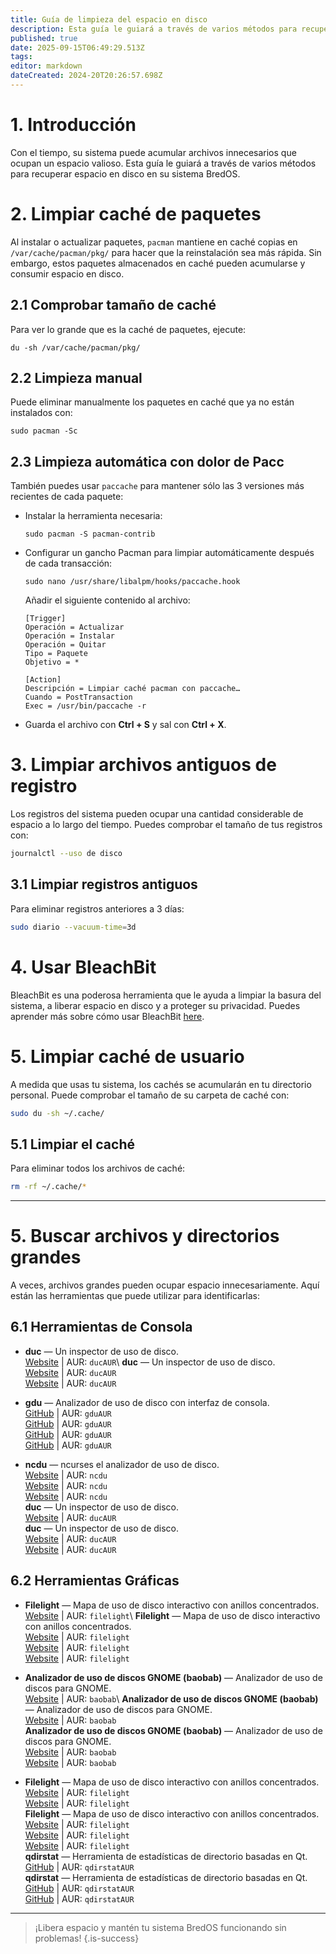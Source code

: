 ```yaml
---
title: Guía de limpieza del espacio en disco
description: Esta guía le guiará a través de varios métodos para recuperar espacio en disco en su sistema BredOS.
published: true
date: 2025-09-15T06:49:29.513Z
tags:
editor: markdown
dateCreated: 2024-20T20:26:57.698Z
---
```


# 1. Introducción

Con el tiempo, su sistema puede acumular archivos innecesarios que ocupan un espacio valioso. Esta guía le guiará a través de varios métodos para recuperar espacio en disco en su sistema BredOS.

# 2. Limpiar caché de paquetes

Al instalar o actualizar paquetes, `pacman` mantiene en caché copias en `/var/cache/pacman/pkg/` para hacer que la reinstalación sea más rápida. Sin embargo, estos paquetes almacenados en caché pueden acumularse y consumir espacio en disco.

## 2.1 Comprobar tamaño de caché

Para ver lo grande que es la caché de paquetes, ejecute:

```
du -sh /var/cache/pacman/pkg/
```

## 2.2 Limpieza manual

Puede eliminar manualmente los paquetes en caché que ya no están instalados con:

```
sudo pacman -Sc
```

## 2.3 Limpieza automática con dolor de Pacc

También puedes usar `paccache` para mantener sólo las 3 versiones más recientes de cada paquete:

- Instalar la herramienta necesaria:
  ```
  sudo pacman -S pacman-contrib
  ```
- Configurar un gancho Pacman para limpiar automáticamente después de cada transacción:
  ```
  sudo nano /usr/share/libalpm/hooks/paccache.hook
  ```
  Añadir el siguiente contenido al archivo:
  ```
  [Trigger]
  Operación = Actualizar
  Operación = Instalar
  Operación = Quitar
  Tipo = Paquete
  Objetivo = *

  [Action]
  Descripción = Limpiar caché pacman con paccache…
  Cuando = PostTransaction
  Exec = /usr/bin/paccache -r
  ```
- Guarda el archivo con **Ctrl + S** y sal con **Ctrl + X**.

# 3. Limpiar archivos antiguos de registro

Los registros del sistema pueden ocupar una cantidad considerable de espacio a lo largo del tiempo. Puedes comprobar el tamaño de tus registros con:

```bash
journalctl --uso de disco
```

## 3.1 Limpiar registros antiguos

Para eliminar registros anteriores a 3 días:

```bash
sudo diario --vacuum-time=3d
```

# 4. Usar BleachBit

BleachBit es una poderosa herramienta que le ayuda a limpiar la basura del sistema, a liberar espacio en disco y a proteger su privacidad. Puedes aprender más sobre cómo usar BleachBit [here](https://www.bleachbit.org/).

# 5. Limpiar caché de usuario

A medida que usas tu sistema, los cachés se acumularán en tu directorio personal. Puede comprobar el tamaño de su carpeta de caché con:

```bash
sudo du -sh ~/.cache/
```

## 5.1 Limpiar el caché

Para eliminar todos los archivos de caché:

```bash
rm -rf ~/.cache/*
```

---

# 5. Buscar archivos y directorios grandes

A veces, archivos grandes pueden ocupar espacio innecesariamente. Aquí están las herramientas que puede utilizar para identificarlas:

## 6.1 Herramientas de Consola

- **duc** — Un inspector de uso de disco.\
  [Website](https://duc.zevv.nl) | AUR: `ducAUR`\\
  **duc** — Un inspector de uso de disco.\
  [Website](https://duc.zevv.nl) | AUR: `ducAUR`\
  [Website](https://duc.zevv.nl) | AUR: `ducAUR`

- **gdu** — Analizador de uso de disco con interfaz de consola.\
  [GitHub](https://github.com/dundee/gdu) | AUR: `gduAUR`\
  [GitHub](https://github.com/dundee/gdu) | AUR: `gduAUR`\
  [GitHub](https://github.com/dundee/gdu) | AUR: `gduAUR`\
  [GitHub](https://github.com/dundee/gdu) | AUR: `gduAUR`

- **ncdu** — ncurses el analizador de uso de disco.\
  [Website](https://dev.yorhel.nl/ncdu) | AUR: `ncdu`\
  [Website](https://dev.yorhel.nl/ncdu) | AUR: `ncdu`\
  [Website](https://dev.yorhel.nl/ncdu) | AUR: `ncdu`\
  **duc** — Un inspector de uso de disco.\
  [Website](https://duc.zevv.nl) | AUR: `ducAUR`\
  **duc** — Un inspector de uso de disco.\
  [Website](https://duc.zevv.nl) | AUR: `ducAUR`\
  [Website](https://duc.zevv.nl) | AUR: `ducAUR`

## 6.2 Herramientas Gráficas

- **Filelight** — Mapa de uso de disco interactivo con anillos concentrados.\
  [Website](https://apps.kde.org/filelight) | AUR: `filelight`\\
  **Filelight** — Mapa de uso de disco interactivo con anillos concentrados.\
  [Website](https://apps.kde.org/filelight) | AUR: `filelight`\
  [Website](https://apps.kde.org/filelight) | AUR: `filelight`\
  [Website](https://apps.kde.org/filelight) | AUR: `filelight`

- **Analizador de uso de discos GNOME (baobab)** — Analizador de uso de discos para GNOME.\
  [Website](https://wiki.gnome.org/Apps/DiskUsageAnalyzer) | AUR: `baobab`\\
  **Analizador de uso de discos GNOME (baobab)** — Analizador de uso de discos para GNOME.\
  [Website](https://wiki.gnome.org/Apps/DiskUsageAnalyzer) | AUR: `baobab`\
  **Analizador de uso de discos GNOME (baobab)** — Analizador de uso de discos para GNOME.\
  [Website](https://wiki.gnome.org/Apps/DiskUsageAnalyzer) | AUR: `baobab`\
  [Website](https://wiki.gnome.org/Apps/DiskUsageAnalyzer) | AUR: `baobab`

- **Filelight** — Mapa de uso de disco interactivo con anillos concentrados.\
  [Website](https://apps.kde.org/filelight) | AUR: `filelight`\
  [Website](https://apps.kde.org/filelight) | AUR: `filelight`\
  **Filelight** — Mapa de uso de disco interactivo con anillos concentrados.\
  [Website](https://apps.kde.org/filelight) | AUR: `filelight`\
  [Website](https://apps.kde.org/filelight) | AUR: `filelight`\
  [Website](https://apps.kde.org/filelight) | AUR: `filelight`\
  **qdirstat** — Herramienta de estadísticas de directorio basadas en Qt.\
  [GitHub](https://github.com/shundhammer/qdirstat) | AUR: `qdirstatAUR`\
  **qdirstat** — Herramienta de estadísticas de directorio basadas en Qt.\
  [GitHub](https://github.com/shundhammer/qdirstat) | AUR: `qdirstatAUR`\
  [GitHub](https://github.com/shundhammer/qdirstat) | AUR: `qdirstatAUR`

---

> ¡Libera espacio y mantén tu sistema BredOS funcionando sin problemas!
> {.is-success}

